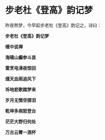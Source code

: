 步老杜《登高》韵记梦
====

			

昨夜熬梦，今早起步老杜《登高》韵记之，诗曰：

**步老杜《登高》韵记梦**

**缠中说禅**

**海啸山癫参斗哀**

**雷烹电沸夜惊回**

**熯天血雨追风下**

**坼地悲歌踏梦来**

**岁月无情空掷泪**

**乾坤多病怒登台**

**茫茫大野归何处**

**万古云霄一酒杯**
